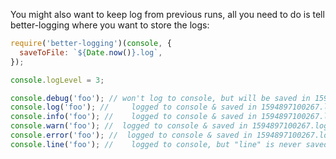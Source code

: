 You might also want to keep log from previous runs, all you need to do is tell better-logging where you want to store the logs:

```js
require('better-logging')(console, {
  saveToFile: `${Date.now()}.log`,
});

console.logLevel = 3;

console.debug('foo'); // won't log to console, but will be saved in 1594897100267.log
console.log('foo'); //     logged to console & saved in 1594897100267.log
console.info('foo'); //    logged to console & saved in 1594897100267.log
console.warn('foo'); //  logged to console & saved in 1594897100267.log
console.error('foo'); //  logged to console & saved in 1594897100267.log
console.line('foo'); //    logged to console, but "line" is never saved in logs
```
